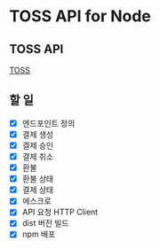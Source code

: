 # TOSS API for Node

## TOSS API

[TOSS](https://tossdev.github.io/gettingstarted.html)

## 할 일

- [x] 엔드포인트 정의
- [x] 결제 생성
- [x] 결제 승인
- [x] 결제 취소
- [x] 환불
- [x] 환불 상태
- [x] 결제 상태
- [x] 에스크로
- [x] API 요청 HTTP Client
- [x] dist 버전 빌드
- [x] npm 배포
